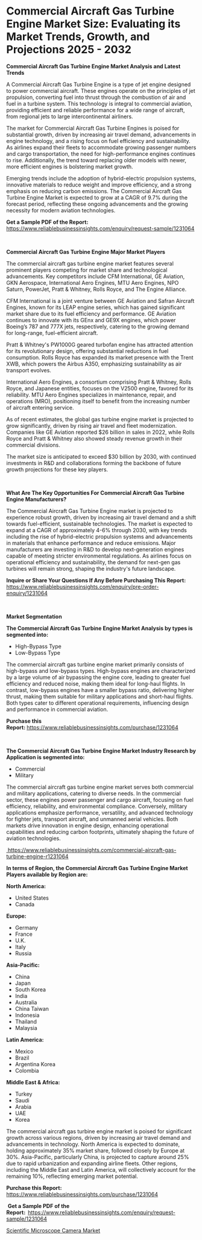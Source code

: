 <p><h1>Commercial Aircraft Gas Turbine Engine Market Size: Evaluating its Market Trends, Growth, and Projections 2025 - 2032</h1></p><p><strong>Commercial Aircraft Gas Turbine Engine Market Analysis and Latest Trends</strong></p>
<p><p>A Commercial Aircraft Gas Turbine Engine is a type of jet engine designed to power commercial aircraft. These engines operate on the principles of jet propulsion, converting fuel into thrust through the combustion of air and fuel in a turbine system. This technology is integral to commercial aviation, providing efficient and reliable performance for a wide range of aircraft, from regional jets to large intercontinental airliners.</p><p>The market for Commercial Aircraft Gas Turbine Engines is poised for substantial growth, driven by increasing air travel demand, advancements in engine technology, and a rising focus on fuel efficiency and sustainability. As airlines expand their fleets to accommodate growing passenger numbers and cargo transportation, the need for high-performance engines continues to rise. Additionally, the trend toward replacing older models with newer, more efficient engines is bolstering market growth.</p><p>Emerging trends include the adoption of hybrid-electric propulsion systems, innovative materials to reduce weight and improve efficiency, and a strong emphasis on reducing carbon emissions. The Commercial Aircraft Gas Turbine Engine Market is expected to grow at a CAGR of 9.7% during the forecast period, reflecting these ongoing advancements and the growing necessity for modern aviation technologies.</p></p>
<p><strong>Get a Sample PDF of the Report:&nbsp;</strong> <a href="https://www.reliablebusinessinsights.com/enquiry/request-sample/1231064?utm_campaign=2735&utm_medium=2&utm_source=Github&utm_content=ia&utm_term=23022025&utm_id=commercial-aircraft-gas-turbine-engine">https://www.reliablebusinessinsights.com/enquiry/request-sample/1231064</a></p>
<p>&nbsp;</p>
<p><strong>Commercial Aircraft Gas Turbine Engine Major Market Players</strong></p>
<p><p>The commercial aircraft gas turbine engine market features several prominent players competing for market share and technological advancements. Key competitors include CFM International, GE Aviation, GKN Aerospace, International Aero Engines, MTU Aero Engines, NPO Saturn, PowerJet, Pratt & Whitney, Rolls Royce, and The Engine Alliance. </p><p>CFM International is a joint venture between GE Aviation and Safran Aircraft Engines, known for its LEAP engine series, which has gained significant market share due to its fuel efficiency and performance. GE Aviation continues to innovate with its GEnx and GE9X engines, which power Boeing’s 787 and 777X jets, respectively, catering to the growing demand for long-range, fuel-efficient aircraft.</p><p>Pratt & Whitney's PW1000G geared turbofan engine has attracted attention for its revolutionary design, offering substantial reductions in fuel consumption. Rolls Royce has expanded its market presence with the Trent XWB, which powers the Airbus A350, emphasizing sustainability as air transport evolves.</p><p>International Aero Engines, a consortium comprising Pratt & Whitney, Rolls Royce, and Japanese entities, focuses on the V2500 engine, favored for its reliability. MTU Aero Engines specializes in maintenance, repair, and operations (MRO), positioning itself to benefit from the increasing number of aircraft entering service. </p><p>As of recent estimates, the global gas turbine engine market is projected to grow significantly, driven by rising air travel and fleet modernization. Companies like GE Aviation reported $26 billion in sales in 2022, while Rolls Royce and Pratt & Whitney also showed steady revenue growth in their commercial divisions. </p><p>The market size is anticipated to exceed $30 billion by 2030, with continued investments in R&D and collaborations forming the backbone of future growth projections for these key players.</p></p>
<p>&nbsp;</p>
<p><strong>What Are The Key Opportunities For Commercial Aircraft Gas Turbine Engine Manufacturers?</strong></p>
<p><p>The Commercial Aircraft Gas Turbine Engine market is projected to experience robust growth, driven by increasing air travel demand and a shift towards fuel-efficient, sustainable technologies. The market is expected to expand at a CAGR of approximately 4-6% through 2030, with key trends including the rise of hybrid-electric propulsion systems and advancements in materials that enhance performance and reduce emissions. Major manufacturers are investing in R&D to develop next-generation engines capable of meeting stricter environmental regulations. As airlines focus on operational efficiency and sustainability, the demand for next-gen gas turbines will remain strong, shaping the industry's future landscape.</p></p>
<p><strong>Inquire or Share Your Questions If Any Before Purchasing This Report:</strong> <a href="https://www.reliablebusinessinsights.com/enquiry/pre-order-enquiry/1231064?utm_campaign=2735&utm_medium=2&utm_source=Github&utm_content=ia&utm_term=23022025&utm_id=commercial-aircraft-gas-turbine-engine">https://www.reliablebusinessinsights.com/enquiry/pre-order-enquiry/1231064</a></p>
<p>&nbsp;</p>
<p><strong>Market Segmentation</strong></p>
<p><strong>The Commercial Aircraft Gas Turbine Engine Market Analysis by types is segmented into:</strong></p>
<p><ul><li>High-Bypass Type</li><li>Low-Bypass Type</li></ul></p>
<p><p>The commercial aircraft gas turbine engine market primarily consists of high-bypass and low-bypass types. High-bypass engines are characterized by a large volume of air bypassing the engine core, leading to greater fuel efficiency and reduced noise, making them ideal for long-haul flights. In contrast, low-bypass engines have a smaller bypass ratio, delivering higher thrust, making them suitable for military applications and short-haul flights. Both types cater to different operational requirements, influencing design and performance in commercial aviation.</p></p>
<p><strong>Purchase this Report:&nbsp;</strong><a href="https://www.reliablebusinessinsights.com/purchase/1231064?utm_campaign=2735&utm_medium=2&utm_source=Github&utm_content=ia&utm_term=23022025&utm_id=commercial-aircraft-gas-turbine-engine">https://www.reliablebusinessinsights.com/purchase/1231064</a></p>
<p>&nbsp;</p>
<p><strong>The Commercial Aircraft Gas Turbine Engine Market Industry Research by Application is segmented into:</strong></p>
<p><ul><li>Commercial</li><li>Military</li></ul></p>
<p><p>The commercial aircraft gas turbine engine market serves both commercial and military applications, catering to diverse needs. In the commercial sector, these engines power passenger and cargo aircraft, focusing on fuel efficiency, reliability, and environmental compliance. Conversely, military applications emphasize performance, versatility, and advanced technology for fighter jets, transport aircraft, and unmanned aerial vehicles. Both markets drive innovation in engine design, enhancing operational capabilities and reducing carbon footprints, ultimately shaping the future of aviation technologies.</p></p>
<p><a href="https://www.reliablebusinessinsights.com/commercial-aircraft-gas-turbine-engine-r1231064?utm_campaign=2735&utm_medium=2&utm_source=Github&utm_content=ia&utm_term=23022025&utm_id=commercial-aircraft-gas-turbine-engine">&nbsp;https://www.reliablebusinessinsights.com/commercial-aircraft-gas-turbine-engine-r1231064</a></p>
<p><strong>In terms of Region, the Commercial Aircraft Gas Turbine Engine Market Players available by Region are:</strong></p>
<p>
    <p> <strong> North America: </strong>
        <ul>
            <li>United States</li>
            <li>Canada</li>
        </ul>
        </p> 
    <p> <strong> Europe: </strong>
        <ul>
            <li>Germany</li>
            <li>France</li>
            <li>U.K.</li>
            <li>Italy</li>
            <li>Russia</li>
        </ul>
        </p> 
    <p> <strong> Asia-Pacific: </strong>
        <ul>
            <li>China</li>
            <li>Japan</li>
            <li>South Korea</li>
            <li>India</li>
            <li>Australia</li>
            <li>China Taiwan</li>
            <li>Indonesia</li>
            <li>Thailand</li>
            <li>Malaysia</li>
        </ul>
        </p> 
    <p> <strong> Latin America: </strong>
        <ul>
            <li>Mexico</li>
            <li>Brazil</li>
            <li>Argentina Korea</li>
            <li>Colombia</li>
        </ul>
        </p> 
    <p> <strong> Middle East & Africa: </strong>
        <ul>
            <li>Turkey</li>
            <li>Saudi</li>
            <li>Arabia</li>
            <li>UAE</li>
            <li>Korea</li>
        </ul>
    </p>
    </p>
<p><p>The commercial aircraft gas turbine engine market is poised for significant growth across various regions, driven by increasing air travel demand and advancements in technology. North America is expected to dominate, holding approximately 35% market share, followed closely by Europe at 30%. Asia-Pacific, particularly China, is projected to capture around 25% due to rapid urbanization and expanding airline fleets. Other regions, including the Middle East and Latin America, will collectively account for the remaining 10%, reflecting emerging market potential.</p></p>
<p><strong>Purchase this Report: </strong><a href="https://www.reliablebusinessinsights.com/purchase/1231064?utm_campaign=2735&utm_medium=2&utm_source=Github&utm_content=ia&utm_term=23022025&utm_id=commercial-aircraft-gas-turbine-engine">https://www.reliablebusinessinsights.com/purchase/1231064</a></p>
<p>&nbsp;<strong>Get a Sample PDF of the Report:&nbsp;&nbsp;</strong><a href="https://www.reliablebusinessinsights.com/enquiry/request-sample/1231064?utm_campaign=2735&utm_medium=2&utm_source=Github&utm_content=ia&utm_term=23022025&utm_id=commercial-aircraft-gas-turbine-engine">https://www.reliablebusinessinsights.com/enquiry/request-sample/1231064</a></p>
<p><strong></strong></p>
<p><p><a href="https://github.com/slmagaddam/Market-Research-Report-List-1/blob/main/scientific-microscope-camera-market.md?utm_campaign=2735&utm_medium=2&utm_source=Github&utm_content=ia&utm_term=23022025&utm_id=commercial-aircraft-gas-turbine-engine">Scientific Microscope Camera Market</a></p></p>